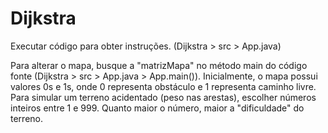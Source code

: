 # Dijkstra
Executar código para obter instruções. (Dijkstra > src > App.java)

Para alterar o mapa, busque a "matrizMapa" no método main do código fonte (Dijkstra > src > App.java > App.main()).
Inicialmente, o mapa possui valores 0s e 1s, onde 0 representa obstáculo e 1 representa caminho livre.
Para simular um terreno acidentado (peso nas arestas), escolher números inteiros entre 1 e 999. Quanto maior o número, maior a "dificuldade" do terreno.
